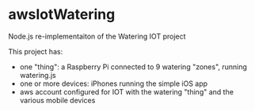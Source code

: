 # awsIotWatering
Node.js re-implementaiton of the Watering IOT project

This project has:
- one "thing": a Raspberry Pi connected to 9 watering "zones", running watering.js
- one or more devices: iPhones running the simple iOS app
- aws account configured for IOT with the watering "thing" and the various mobile devices

